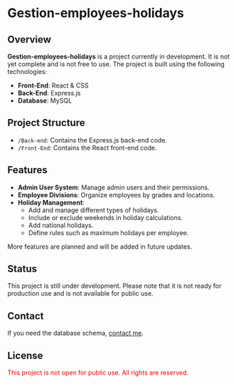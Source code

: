 # Gestion-employees-holidays

## Overview

**Gestion-employees-holidays** is a project currently in development. It is not yet complete and is not free to use. The project is built using the following technologies:

- **Front-End**: React & CSS
- **Back-End**: Express.js
- **Database**: MySQL

## Project Structure

- `/Back-end`: Contains the Express.js back-end code.
- `/Front-End`: Contains the React front-end code.

## Features

- **Admin User System**: Manage admin users and their permissions.
- **Employee Divisions**: Organize employees by grades and locations.
- **Holiday Management**:
  - Add and manage different types of holidays.
  - Include or exclude weekends in holiday calculations.
  - Add national holidays.
  - Define rules such as maximum holidays per employee.

More features are planned and will be added in future updates.

## Status

This project is still under development. Please note that it is not ready for production use and is not available for public use.

## Contact

If you need the database schema, [contact me](mailto:soulayman.dev@gmail.com).

## License

<p style="color:red">This project is not open for public use. All rights are reserved.</p>

